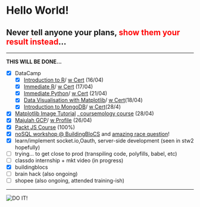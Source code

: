 # Hello World!

## Never tell anyone your plans, <span style="color:red">show them your result instead</span>... 
---

**THIS WILL BE DONE...** 
 
 - [x] DataCamp
	 - [x] [Introduction to R](https://learn.datacamp.com/courses/free-introduction-to-r)/ [w Cert](https://www.datacamp.com/statement-of-accomplishment/course/3922bdd87645e8ddaa9ae4434447fa95d79adaab) (16/04)
	 - [x] [Immediate R](https://learn.datacamp.com/courses/intermediate-r)/ [w Cert](https://www.datacamp.com/statement-of-accomplishment/course/951721bf707a3d74df9c8834a93e86850dd4eed9) (17/04)
	 - [x] [Immediate Python](https://learn.datacamp.com/courses/intermediate-python-for-data-science)/ [w Cert](https://www.datacamp.com/statement-of-accomplishment/course/f93676de645ead52b0e8a6e99fe2fe2e34c3d655) (21/04)
	 - [x] [Data Visualisation with Matplotlib](https://learn.datacamp.com/courses/introduction-to-data-visualization-with-matplotlib)/ [w Cert](https://www.datacamp.com/statement-of-accomplishment/course/67684bfe7af644034c2a0c692ea2976ccf431309)(18/04) 
	 - [x] [Introduction to MongoDB](https://learn.datacamp.com/courses/introduction-to-using-mongodb-for-data-science-with-python)/ [w Cert](https://www.datacamp.com/statement-of-accomplishment/course/4278c9e6fb77121dcd73e4170ee22a857206ef83)(28/4)
 - [x] [Matplotlib Image Tutorial](https://matplotlib.org/tutorials/introductory/images.html) [, coursemology course](https://buildingblocs.coursemology.org/courses/1865/assessments/36976)  (28/04)
 - [x] [Majulah GCP](https://events.withgoogle.com/majulahgcp-learn-data-analytics-using-google-cloud/)/ [w Profile](https://www.qwiklabs.com/public_profiles/1c39ef3f-3833-4ef0-9787-3e2dc43bcc66) (26/04)
 - [x] [Packt JS Course](https://courses.packtpub.com/courses/take/javascript/texts/9179323-exercise-3-14-writing-a-function-as-a-statement-and-invoking-it) (100%) 
 - [x] [noSQL workshop @ BuildingBloCS](https://github.com/joelleoqiyi/BBCS-X-NoSQL) and [amazing race question](https://github.com/joelleoqiyi/BBCS-X-NoSQL-AmazingRace)!
 - [x] learn/implement socket.io,Oauth, server-side development (seen in stw2 hopefully)
 - [ ] trying... to get close to prod (transpiling code, polyfills, babel, etc) 
 - [ ] classdo internship + mkt video (in progress)
 - [x] buildingblocs
 - [ ] brain hack (also ongoing)
 - [ ] shopee (also ongoing, attended training-ish)

---
![DO IT!](doit.jpg)
